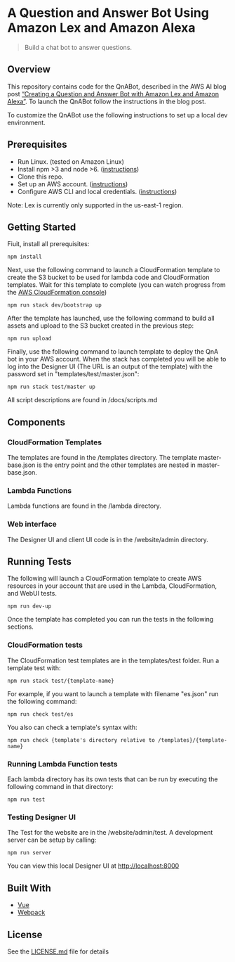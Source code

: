 # A Question and Answer Bot Using Amazon Lex and Amazon Alexa

> Build a chat bot to answer questions. 

## Overview
This repository contains code for the QnABot, described in the AWS AI blog post [“Creating a Question and Answer Bot with Amazon Lex and Amazon Alexa”](https://aws.amazon.com/blogs/ai/creating-a-question-and-answer-bot-with-amazon-lex-and-amazon-alexa/).  To launch the QnABot follow the instructions in the blog post.  

To customize the QnABot use the following instructions to set up a local dev environment. 

## Prerequisites

- Run Linux. (tested on Amazon Linux)
- Install npm >3 and node >6. ([instructions](https://nodejs.org/en/download/))
- Clone this repo.
- Set up an AWS account. ([instructions](https://AWS.amazon.com/free/?sc_channel=PS&sc_campaign=acquisition_US&sc_publisher=google&sc_medium=cloud_computing_b&sc_content=AWS_account_bmm_control_q32016&sc_detail=%2BAWS%20%2Baccount&sc_category=cloud_computing&sc_segment=102882724242&sc_matchtype=b&sc_country=US&s_kwcid=AL!4422!3!102882724242!b!!g!!%2BAWS%20%2Baccount&ef_id=WS3s1AAAAJur-Oj2:20170825145941:s))
- Configure AWS CLI and local credentials. ([instructions](http://docs.AWS.amazon.com/cli/latest/userguide/cli-chap-welcome.html))  

Note: Lex is currently only supported in the us-east-1 region.

## Getting Started
Fiuit, install all prerequisites:
```shell
npm install 
```
Next, use the following command to launch a CloudFormation template to create the S3 bucket to be used for lambda code and CloudFormation templates. Wait for this template to complete (you can watch progress from the [AWS CloudFormation console](https://console.AWS.amazon.com/cloudformation/home))  
```shell
npm run stack dev/bootstrap up
```

After the template has launched, use the following command to build all assets and upload to the S3 bucket created in the previous step:
```shell
npm run upload
```

Finally, use the following command to launch template to deploy the QnA bot in your AWS account. When the stack has completed you will be able to log into the Designer UI (The URL is an output of the template) with the password set in "templates/test/master.json":
```shell
npm run stack test/master up
```

All script descriptions are found in /docs/scripts.md  

## Components
### CloudFormation Templates
The templates are found in the /templates directory. The template master-base.json is the entry point and the other templates are nested in master-base.json. 

### Lambda Functions
Lambda functions are found in the /lambda directory.

### Web interface
The Designer UI and client UI code is in the /website/admin directory. 

## Running Tests
The following will launch a CloudFormation template to create AWS resources in your account that are used in the Lambda, CloudFormation, and WebUI tests. 
```shell
npm run dev-up
```

Once the template has completed you can run the tests in the following sections.

### CloudFormation tests
The CloudFormation test templates are in the templates/test folder. Run a template test with:
```shell
npm run stack test/{template-name}
```

For example, if you want to launch a template with filename "es.json" run the following command:
```shell
npm run check test/es
```

You also can check a template's syntax with:
```shell
npm run check {template's directory relative to /templates}/{template-name}
```

### Running Lambda Function tests
Each lambda directory has its own tests that can be run by executing the following command in that directory:
```shell
npm run test
```

### Testing Designer UI
The Test for the website are in the /website/admin/test. A development server can be setup by calling:
```shell
npm run server
```
You can view this local Designer UI at [http://localhost:8000](http://localhost:8000)

## Built With

* [Vue](https://vuejs.org/) 
* [Webpack](https://webpack.github.io/)

## License
See the [LICENSE.md](LICENSE.md) file for details
